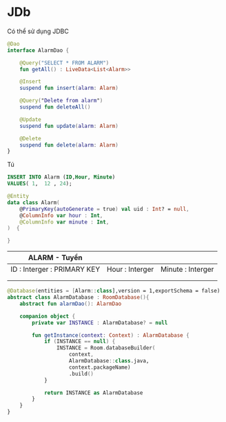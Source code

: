 # JDb

Có thể sử dụng JDBC

```kotlin
@Dao
interface AlarmDao {

    @Query("SELECT * FROM ALARM")
    fun getAll() : LiveData<List<Alarm>>

    @Insert
    suspend fun insert(alarm: Alarm)

    @Query("Delete from alarm")
    suspend fun deleteAll()

    @Update
    suspend fun update(alarm: Alarm)

    @Delete
    suspend fun delete(alarm: Alarm)
}
```

Tú

```sql
INSERT INTO Alarm (ID,Hour, Minute)
VALUES( 1,	12 , 24);
```

```kotlin
@Entity
data class Alarm(
    @PrimaryKey(autoGenerate = true) val uid : Int? = null,
    @ColumnInfo var hour : Int,
    @ColumnInfo var minute : Int,
)  {

}
```

| ALARM - Tuyền               |                 |                   |
| --------------------------- | --------------- | ----------------- |
| ID : Interger : PRIMARY KEY | Hour : Interger | Minute : Interger |
|                             |                 |                   |
|                             |                 |                   |



```kotlin
@Database(entities = [Alarm::class],version = 1,exportSchema = false)
abstract class AlarmDatabase : RoomDatabase(){
    abstract fun alarmDao(): AlarmDao

    companion object {
        private var INSTANCE : AlarmDatabase? = null

        fun getInstance(context: Context) : AlarmDatabase {
            if (INSTANCE == null) {
                INSTANCE = Room.databaseBuilder(
                    context,
                    AlarmDatabase::class.java,
                    context.packageName)
                    .build()
            }

            return INSTANCE as AlarmDatabase
        }
    }
}
```